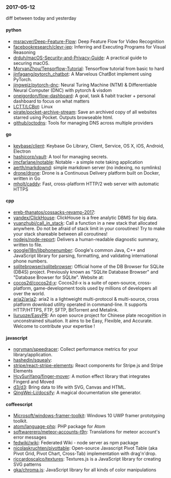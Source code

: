 ### 2017-05-12
diff between today and yesterday

#### python
* [msracver/Deep-Feature-Flow](https://github.com/msracver/Deep-Feature-Flow): Deep Feature Flow for Video Recognition
* [facebookresearch/clevr-iep](https://github.com/facebookresearch/clevr-iep): Inferring and Executing Programs for Visual Reasoning
* [drduh/macOS-Security-and-Privacy-Guide](https://github.com/drduh/macOS-Security-and-Privacy-Guide): A practical guide to securing macOS.
* [MorvanZhou/Tensorflow-Tutorial](https://github.com/MorvanZhou/Tensorflow-Tutorial): Tensorflow tutorial from basic to hard
* [jinfagang/pytorch_chatbot](https://github.com/jinfagang/pytorch_chatbot): A Marvelous ChatBot implement using PyTorch.
* [jingweiz/pytorch-dnc](https://github.com/jingweiz/pytorch-dnc): Neural Turing Machine (NTM) & Differentiable Neural Computer (DNC) with pytorch & visdom
* [onejgordon/flow-dashboard](https://github.com/onejgordon/flow-dashboard): A goal, task & habit tracker + personal dashboard to focus on what matters
* [LCTT/LCBot](https://github.com/LCTT/LCBot): Linux  
* [pirate/pocket-archive-stream](https://github.com/pirate/pocket-archive-stream):  Save an archived copy of all websites starred using Pocket. Outputs browseable html.
* [github/octodns](https://github.com/github/octodns): Tools for managing DNS across multiple providers

#### go
* [keybase/client](https://github.com/keybase/client): Keybase Go Library, Client, Service, OS X, iOS, Android, Electron
* [hashicorp/vault](https://github.com/hashicorp/vault): A tool for managing secrets.
* [jmcfarlane/notable](https://github.com/jmcfarlane/notable): Notable - a simple note taking application
* [aerth/markdownd](https://github.com/aerth/markdownd): simple markdown server (no indexing, no symlinks)
* [drone/drone](https://github.com/drone/drone): Drone is a Continuous Delivery platform built on Docker, written in Go
* [mholt/caddy](https://github.com/mholt/caddy): Fast, cross-platform HTTP/2 web server with automatic HTTPS

#### cpp
* [ereb-thanatos/cossacks-revamp-2017](https://github.com/ereb-thanatos/cossacks-revamp-2017): 
* [yandex/ClickHouse](https://github.com/yandex/ClickHouse): ClickHouse is a free analytic DBMS for big data.
* [yuanzhubi/call_in_stack](https://github.com/yuanzhubi/call_in_stack): Call a function in a new stack that allocated anywhere. Do not be afraid of stack limit in your coroutines! Try to make your stack shareable between all coroutines!
* [nodejs/node-report](https://github.com/nodejs/node-report): Delivers a human-readable diagnostic summary, written to file.
* [googlei18n/libphonenumber](https://github.com/googlei18n/libphonenumber): Google's common Java, C++ and JavaScript library for parsing, formatting, and validating international phone numbers.
* [sqlitebrowser/sqlitebrowser](https://github.com/sqlitebrowser/sqlitebrowser): Official home of the DB Browser for SQLite (DB4S) project. Previously known as "SQLite Database Browser" and "Database Browser for SQLite". Website at:
* [cocos2d/cocos2d-x](https://github.com/cocos2d/cocos2d-x): Cocos2d-x is a suite of open-source, cross-platform, game-development tools used by millions of developers all over the world.
* [aria2/aria2](https://github.com/aria2/aria2): aria2 is a lightweight multi-protocol & multi-source, cross platform download utility operated in command-line. It supports HTTP/HTTPS, FTP, SFTP, BitTorrent and Metalink.
* [liuruoze/EasyPR](https://github.com/liuruoze/EasyPR): An open source project for Chinese plate recognition in unconstrained situation. It aims to be Easy, Flexible, and Accurate. Welcome to contribute your expertise !

#### javascript
* [ngryman/speedracer](https://github.com/ngryman/speedracer):  Collect performance metrics for your library/application.
* [hashedin/squealy](https://github.com/hashedin/squealy): 
* [stripe/react-stripe-elements](https://github.com/stripe/react-stripe-elements): React components for Stripe.js and Stripe Elements
* [HcySunYang/finger-mover](https://github.com/HcySunYang/finger-mover): A motion effect library that integrates Fingerd and Moved
* [d3/d3](https://github.com/d3/d3): Bring data to life with SVG, Canvas and HTML. 
* [QingWei-Li/docsify](https://github.com/QingWei-Li/docsify):  A magical documentation site generator.

#### coffeescript
* [Microsoft/windows-framer-toolkit](https://github.com/Microsoft/windows-framer-toolkit): Windows 10 UWP framer prototyping toolkit.
* [atom/language-php](https://github.com/atom/language-php): PHP package for Atom
* [softwarerero/meteor-accounts-t9n](https://github.com/softwarerero/meteor-accounts-t9n): Translations for meteor account's error messages
* [fedwiki/wiki](https://github.com/fedwiki/wiki): Federated Wiki - node server as npm package
* [nicolaskruchten/pivottable](https://github.com/nicolaskruchten/pivottable): Open-source Javascript Pivot Table (aka Pivot Grid, Pivot Chart, Cross-Tab) implementation with drag'n'drop.
* [riccardoscalco/textures](https://github.com/riccardoscalco/textures): Textures.js is a JavaScript library for creating SVG patterns
* [gka/chroma.js](https://github.com/gka/chroma.js): JavaScript library for all kinds of color manipulations
